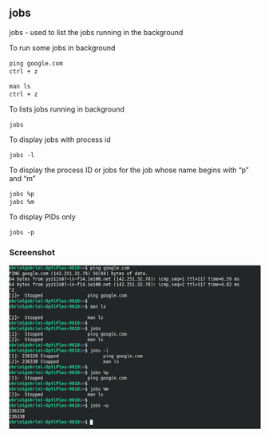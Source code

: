 ## jobs

jobs - used to list the jobs running in the background

To run some jobs in background

```
ping google.com
ctrl + z
```


```
man ls
ctrl + z
```

To lists jobs running in background

```
jobs
```


To display jobs with process id

```
jobs -l
```


To display the process ID or jobs for the job whose name
begins with “p” and “m”

```
jobs %p
jobs %m
```

To display PIDs only
```
jobs -p
```

### Screenshot
![jobs](screenshots/jobs.jpg)

